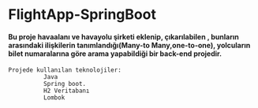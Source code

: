 # FlightApp-SpringBoot


#### Bu proje  havaalanı ve havayolu şirketi eklenip, çıkarılabilen , bunların arasındaki ilişkilerin tanımlandığı(Many-to Many,one-to-one), yolcuların bilet numaralarına göre arama yapabildiği bir back-end projedir.
	Projede kullanılan teknolojiler:
              Java
              Spring boot. 
              H2 Veritabanı
              Lombok
